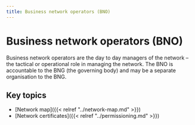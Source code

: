 ```yaml
---
title: Business network operators (BNO)
---
```

# Business network operators (BNO)

Business network operators are the day to day managers of the network – the tactical or operational role in managing the network. The BNO is accountable to the BNG (the governing body) and may be a separate organisation to the BNG.

## Key topics

* [Network map]({{< relref "../network-map.md" >}})
* [Network certificates]({{< relref "../permissioning.md" >}})
